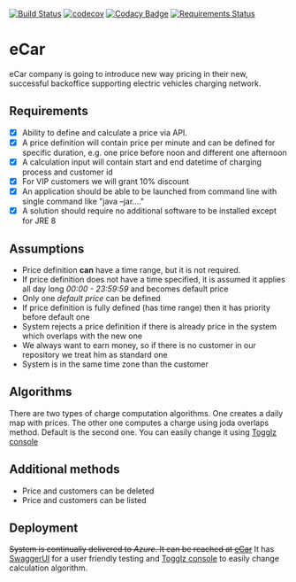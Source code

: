 [![Build Status](https://travis-ci.com/sadelmichal/eCar.svg?branch=master)](https://travis-ci.com/sadelmichal/eCar)
[![codecov](https://codecov.io/gh/sadelmichal/eCar/branch/master/graph/badge.svg)](https://codecov.io/gh/sadelmichal/eCar)
[![Codacy Badge](https://api.codacy.com/project/badge/Grade/2cedb11dce3a4d04be2e48f002ca7b40)](https://app.codacy.com/app/sadelmichal/eCar?utm_source=github.com&utm_medium=referral&utm_content=sadelmichal/eCar&utm_campaign=Badge_Grade_Dashboard)
[![Requirements Status](https://requires.io/github/sadelmichal/eCar/requirements.svg?branch=master)](https://requires.io/github/sadelmichal/eCar/requirements/?branch=master)

# eCar

eCar company is going to introduce new way pricing in their new, successful backoffice supporting electric vehicles charging network. 

## Requirements
 - [x] Ability to define and calculate a price via API.  
 - [x] A price definition will contain price per minute and can be defined for specific duration, e.g. one price before noon and different one afternoon 
 - [x] A calculation input will contain start and end datetime of charging process and customer id 
 - [x] For VIP customers we will grant 10% discount 
 - [x] An application should be able to be launched from command line with single command like "java –jar...." 
 - [x] A solution should require no additional software to be installed except for JRE 8

## Assumptions
 - Price definition **can** have a time range, but it is not required.
 - If price definition does not have a time specified, it is assumed it applies all day long *00:00 - 23:59:59* and becomes default price
 - Only one *default price* can be defined
 - If price definition is fully defined (has time range) then it has priority before default one
 - System rejects a price definition if there is already price in the system which overlaps with the new one
 - We always want to earn money, so if there is no customer in our repository we treat him as standard one
 - System is in the same time zone than the customer
 
## Algorithms
There are two types of charge computation algorithms. One creates a daily map with prices. The other one computes a charge using joda overlaps method. Default is the second one. You can easily change it using [Togglz console](https://ecar-sadel.azurewebsites.net/togglz)   

## Additional methods
 - Price and customers can be deleted
 - Price and customers can be listed
  
## Deployment
~~System is continually delivered to *Azure*. It can be reached at [eCar](https://ecar-sadel.azurewebsites.net/)~~
It has [SwaggerUI](https://ecar-sadel.azurewebsites.net/swagger-ui.html) for a user friendly testing and [Togglz console](https://ecar-sadel.azurewebsites.net/togglz) to easily change calculation algorithm. 